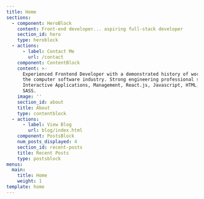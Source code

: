 ```yaml
---
title: Home
sections:
  - component: HeroBlock
    content: Front-end developer... aspiring full-stack developer
    section_id: hero
    type: heroblock
  - actions:
      - label: Contact Me
        url: /contact
    component: ContentBlock
    content: >-
      Experienced Frontend Developer with a demonstrated history of working in
      the computer software industry. Strong engineering professional skilled in
      Interactive Applications, Management, React.js, Javascript, HTML, and
      SASS.
    image: ''
    section_id: about
    title: About
    type: contentblock
  - actions:
      - label: View Blog
        url: blog/index.html
    component: PostsBlock
    num_posts_displayed: 4
    section_id: recent-posts
    title: Recent Posts
    type: postsblock
menus:
  main:
    title: Home
    weight: 1
template: home
---
```


